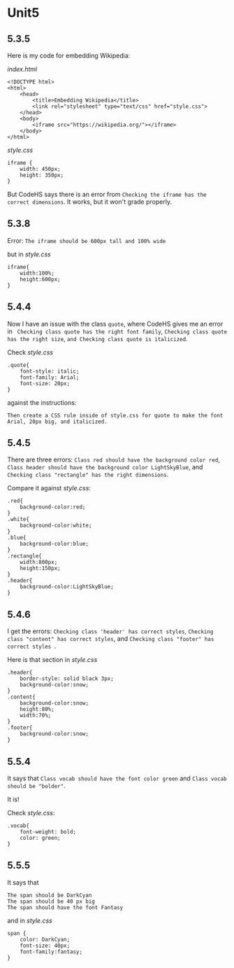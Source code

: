 # Unit5

5.3.5
-
Here is my code for embedding Wikipedia:

_index.html_
```
<!DOCTYPE html>
<html>
    <head>
        <title>Embedding Wikipedia</title>
        <link rel="stylesheet" type="text/css" href="style.css">
    </head>
    <body>
        <iframe src="https://wikipedia.org/"></iframe>
    </body>
</html>
```

_style.css_
```
iframe {
    width: 450px;
    height: 350px;
}
```

But CodeHS says there is an error from `Checking the iframe has the correct dimensions`. It works, but it won't grade properly.


5.3.8
-
Error: `The iframe should be 600px tall and 100% wide`

but in _style.css_
```
iframe{
    width:100%;
    height:600px;
}
```

5.4.4
-
Now I have an issue with the class `quote`, where CodeHS gives me an error in ` Checking class quote has the right font family`, `Checking class quote has the right size`, `and Checking class quote is italicized`. 

Check _style.css_
```
.quote{
    font-style: italic;
    font-family: Arial;
    font-size: 20px;
}
```
against the instructions:

`Then create a CSS rule inside of style.css for quote to make the font Arial, 20px big, and italicized.`

5.4.5
-
There are three errors: `Class red should have the background color red`, `Class header should have the background color LightSkyBlue`, and `Checking class "rectangle" has the right dimensions`.

Compare it against _style.css_:

```
.red{
    background-color:red;
}
.white{
    background-color:white;
}
.blue{
    background-color:blue;
}
.rectangle{
    width:800px;
    height:150px;
}
.header{
    background-color:LightSkyBlue;
}
```

5.4.6
-
I get the errors:  `Checking class 'header' has correct styles`, `Checking class "content" has correct styles`, and `Checking class "footer" has correct styles `.

Here is that section in _style.css_
```
.header{
    border-style: solid black 3px;
    background-color:snow;
}
.content{
    background-color:snow;
    height:80%;
    width:70%;
}
.footer{
    background-color:snow;
}
```

5.5.4
-
It says that `Class vocab should have the font color green` and `Class vocab should be "bolder"`.

It is! 

Check _style.css_:

```
.vocab{
    font-weight: bold;
    color: green;
}
```

5.5.5
-
It says that
```
The span should be DarkCyan
The span should be 40 px big
The span should have the font Fantasy 
```

and in _style.css_
```
span {
    color: DarkCyan;
    font-size: 40px;
    font-family:fantasy;
}
```
